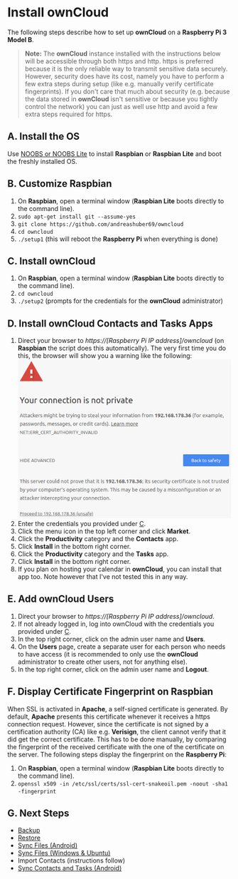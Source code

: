 # Install ownCloud
The following steps describe how to set up **ownCloud** on a **Raspberry Pi 3 Model B**.

> **Note:** The **ownCloud** instance installed with the instructions below will be accessible through both https and
> http. https is preferred because it is the only reliable way to transmit sensitive data securely. However, security
> does have its cost, namely you have to perform a few extra steps during setup (like e.g. manually verify certificate
> fingerprints). If you don't care that much about security (e.g. because the data stored in **ownCloud** isn't
> sensitive or because you tightly control the network) you can just as well use http and avoid a few extra steps
> required for https.

## A. Install the OS
Use [NOOBS or NOOBS Lite](https://www.raspberrypi.org/downloads/noobs/) to install **Raspbian** or **Raspbian Lite**
and boot the freshly installed OS.

## B. Customize Raspbian
1. On **Raspbian**, open a terminal window (**Raspbian Lite** boots directly to the command line).
2. `sudo apt-get install git --assume-yes`
3. `git clone https://github.com/andreashuber69/owncloud`
4. `cd owncloud`
5. `./setup1` (this will reboot the **Raspberry Pi** when everything is done)

## C. Install ownCloud
1. On **Raspbian**, open a terminal window (**Raspbian Lite** boots directly to the command line).
2. `cd owncloud`
3. `./setup2` (prompts for the credentials for the **ownCloud** administrator)

## D. Install ownCloud Contacts and Tasks Apps
1. Direct your browser to *https://[Raspberry Pi IP address]/owncloud* (on **Raspbian** the script does this
   automatically). The very first time you do this, the browser will show you a warning like the following:
   ![Invalid CA](invalid-ca.png)
2. Enter the credentials you provided under [C](#c-install-owncloud).
3. Click the menu icon in the top left corner and click **Market**.
4. Click the **Productivity** category and the **Contacts** app.
5. Click **Install** in the bottom right corner.
6. Click the **Productivity** category and the **Tasks** app.
7. Click **Install** in the bottom right corner.
8. If you plan on hosting your calendar in **ownCloud**, you can install that app too. Note however that I've not
   tested this in any way.

## E. Add ownCloud Users
1. Direct your browser to *https://[Raspberry Pi IP address]/owncloud*.
2. If not already logged in, log into ownCloud with the credentials you provided under [C](#c-install-owncloud).
3. In the top right corner, click on the admin user name and **Users**.
4. On the **Users** page, create a separate user for each person who needs to have access (it is recommended to only
   use the **ownCloud** administrator to create other users, not for anything else).
5. In the top right corner, click on the admin user name and **Logout**.

## F. Display Certificate Fingerprint on Raspbian
When SSL is activated in **Apache**, a self-signed certificate is generated. By default, **Apache** presents this
certificate whenever it receives a https connection request. However, since the certificate is not signed by a
certification authority (CA) like e.g. **Verisign**, the client cannot verify that it did get the correct
certificate. This has to be done manually, by comparing the fingerprint of the received certificate with the one
of the certificate on the server. The following steps display the fingerprint on the **Raspberry Pi**:
1. On **Raspbian**, open a terminal window (**Raspbian Lite** boots directly to the command line).
2. `openssl x509 -in /etc/ssl/certs/ssl-cert-snakeoil.pem -noout -sha1 -fingerprint`

## G. Next Steps
- [Backup](backup.md)
- [Restore](restore.md)
- [Sync Files (Android)](sync-files-android.md)
- [Sync Files (Windows & Ubuntu)](sync-files-desktop.md)
- Import Contacts (instructions follow)
- [Sync Contacts and Tasks (Android)](sync-contacts-and-tasks-android.md)

